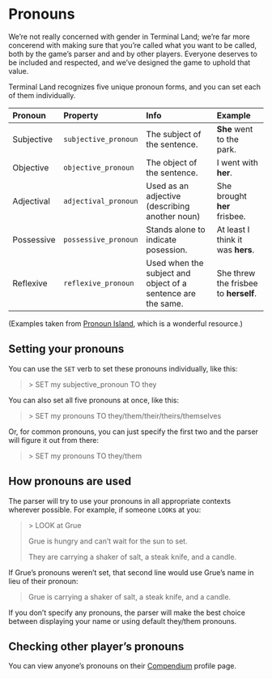# Pronouns

We’re not really concerned with gender in Terminal Land; we’re far more concerend with making sure that you’re called what you want to be called, both by the game’s parser and and by other players. Everyone deserves to be included and respected, and we’ve designed the game to uphold that value.

Terminal Land recognizes five unique pronoun forms, and you can set each of them individually.

| Pronoun | Property | Info | Example |
|  :--- |  :--- |  :--- |  :--- |
| Subjective | `subjective_pronoun` | The subject of the sentence. | **She** went to the park.
| Objective | `objective_pronoun` | The object of the sentence. | I went with **her**.
| Adjectival | `adjectival_pronoun` | Used as an adjective (describing another noun) | She brought **her** frisbee.
| Possessive | `possessive_pronoun` | Stands alone to indicate posession. | At least I think it was **hers**.
| Reflexive | `reflexive_pronoun` | Used when the subject and object of a sentence are the same. | She threw the frisbee to **herself**.

(Examples taken from [Pronoun Island](https://pronoun.is), which is a wonderful resource.)

## Setting your pronouns

You can use the `SET` verb to set these pronouns individually, like this:

> &gt; SET my subjective_pronoun TO they

You can also set all five pronouns at once, like this:

> &gt; SET my pronouns TO they/them/their/theirs/themselves

Or, for common pronouns, you can just specify the first two and the parser will figure it out from there:

> &gt; SET my pronouns TO they/them

## How pronouns are used

The parser will try to use your pronouns in all appropriate contexts wherever possible. For example, if someone `LOOK`s at you:

> &gt; LOOK at Grue
> 
> Grue is hungry and can’t wait for the sun to set.
> 
> They are carrying a shaker of salt, a steak knife, and a candle.

If Grue’s pronouns weren’t set, that second line would use Grue’s name in lieu of their pronoun:

> Grue is carrying a shaker of salt, a steak knife, and a candle.

If you don’t specify any pronouns, the parser will make the best choice between displaying your name or using default they/them pronouns.

## Checking other player’s pronouns

You can view anyone’s pronouns on their [Compendium](https://compendium.terminal.land) profile page.
